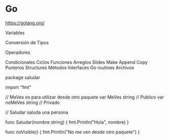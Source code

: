 # Go

https://golang.org/

Variables

Conversión de Tipos

Operadores

Condicionales
Ciclos
Funciones
Arreglos
Slides
Make
Append
Copy
Punteros
Structures
Métodos
Interfaces
Go routines
Archivos



package saludar

import "fmt"

// MeVes es para utilizar desde otro paquete
var MeVes string        // Publico
var noMeVes string      // Privado

// Saludar saluda una persona

func Saludar(nombre string) {
    fmt.Println("Hola", nombre)
}

func noVisible() {
    fmt.Println("No me ven desde otro paquete")
}


